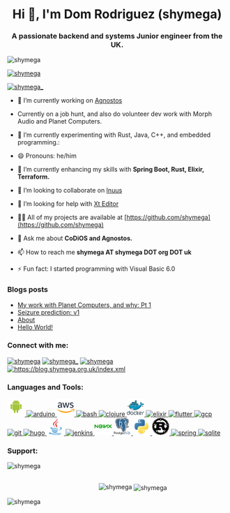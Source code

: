 <h1 align="center">Hi 👋, I'm Dom Rodriguez (shymega)</h1>
<h3 align="center">A passionate backend and systems Junior engineer from the UK.</h3>

<p align="left"> <img src="https://komarev.com/ghpvc/?username=shymega&label=Profile%20views&color=0e75b6&style=flat" alt="shymega" /> </p>

<p align="left"> <a href="https://github.com/ryo-ma/github-profile-trophy"><img src="https://github-profile-trophy.vercel.app/?username=shymega" alt="shymega" /></a> </p>

<p align="left"> <a href="https://twitter.com/shymega_" target="blank"><img src="https://img.shields.io/twitter/follow/shymega_?logo=twitter&style=for-the-badge" alt="shymega_" /></a> </p>

- 🔭 I’m currently working on [Agnostos](https://github.com/shymega/Agnostos)

- Currently on a job hunt, and also do volunteer dev work with Morph Audio and Planet Computers.

- 🌱 I’m currently experimenting with Rust, Java, C++, and embedded programming.:

- 😄 Pronouns: he/him

- 🌱 I’m currently enhancing my skills with **Spring Boot, Rust, Elixir, Terraform.**

- 👯 I’m looking to collaborate on [Inuus](https://github.com/shymega/Inuus)

- 🤝 I’m looking for help with [Xt Editor](https://github.com/Xt-Editor/Xt-Core)

- 👨‍💻 All of my projects are available at [https://github.com/shymega](https://github.com/shymega)

- 💬 Ask me about **CoDiOS and Agnostos.**

- 📫 How to reach me **shymega AT shymega DOT org DOT uk**

- ⚡ Fun fact: I started programming with Visual Basic 6.0

### Blogs posts
<!-- BLOG-POST-LIST:START -->
- [My work with Planet Computers, and why: Pt 1](https://blog.shymega.org.uk/posts/my-work-with-planet-computers-and-why-pt-1/)
- [Seizure prediction: v1](https://blog.shymega.org.uk/posts/seizure-prediction-v1/)
- [About](https://blog.shymega.org.uk/about/)
- [Hello World!](https://blog.shymega.org.uk/posts/hello-world/)
<!-- BLOG-POST-LIST:END -->

<h3 align="left">Connect with me:</h3>
<p align="left">
<a href="https://dev.to/shymega" target="blank"><img align="center" src="https://raw.githubusercontent.com/rahuldkjain/github-profile-readme-generator/master/src/images/icons/Social/devto.svg" alt="shymega" height="30" width="40" /></a>
<a href="https://twitter.com/shymega_" target="blank"><img align="center" src="https://raw.githubusercontent.com/rahuldkjain/github-profile-readme-generator/master/src/images/icons/Social/twitter.svg" alt="shymega_" height="30" width="40" /></a>
<a href="https://linkedin.com/in/shymega" target="blank"><img align="center" src="https://raw.githubusercontent.com/rahuldkjain/github-profile-readme-generator/master/src/images/icons/Social/linked-in-alt.svg" alt="shymega" height="30" width="40" /></a>
<a href="/https://blog.shymega.org.uk/index.xml" target="blank"><img align="center" src="https://raw.githubusercontent.com/rahuldkjain/github-profile-readme-generator/master/src/images/icons/Social/rss.svg" alt="https://blog.shymega.org.uk/index.xml" height="30" width="40" /></a>
</p>

<h3 align="left">Languages and Tools:</h3>
<p align="left"> <a href="https://developer.android.com" target="_blank" rel="noreferrer"> <img src="https://raw.githubusercontent.com/devicons/devicon/master/icons/android/android-original-wordmark.svg" alt="android" width="40" height="40"/> </a> <a href="https://www.arduino.cc/" target="_blank" rel="noreferrer"> <img src="https://cdn.worldvectorlogo.com/logos/arduino-1.svg" alt="arduino" width="40" height="40"/> </a> <a href="https://aws.amazon.com" target="_blank" rel="noreferrer"> <img src="https://raw.githubusercontent.com/devicons/devicon/master/icons/amazonwebservices/amazonwebservices-original-wordmark.svg" alt="aws" width="40" height="40"/> </a> <a href="https://www.gnu.org/software/bash/" target="_blank" rel="noreferrer"> <img src="https://www.vectorlogo.zone/logos/gnu_bash/gnu_bash-icon.svg" alt="bash" width="40" height="40"/> </a> <a href="https://clojure.org/" target="_blank" rel="noreferrer"> <img src="https://upload.wikimedia.org/wikipedia/commons/5/5d/Clojure_logo.svg" alt="clojure" width="40" height="40"/> </a> <a href="https://www.docker.com/" target="_blank" rel="noreferrer"> <img src="https://raw.githubusercontent.com/devicons/devicon/master/icons/docker/docker-original-wordmark.svg" alt="docker" width="40" height="40"/> </a> <a href="https://elixir-lang.org" target="_blank" rel="noreferrer"> <img src="https://www.vectorlogo.zone/logos/elixir-lang/elixir-lang-icon.svg" alt="elixir" width="40" height="40"/> </a> <a href="https://flutter.dev" target="_blank" rel="noreferrer"> <img src="https://www.vectorlogo.zone/logos/flutterio/flutterio-icon.svg" alt="flutter" width="40" height="40"/> </a> <a href="https://cloud.google.com" target="_blank" rel="noreferrer"> <img src="https://www.vectorlogo.zone/logos/google_cloud/google_cloud-icon.svg" alt="gcp" width="40" height="40"/> </a> <a href="https://git-scm.com/" target="_blank" rel="noreferrer"> <img src="https://www.vectorlogo.zone/logos/git-scm/git-scm-icon.svg" alt="git" width="40" height="40"/> </a> <a href="https://gohugo.io/" target="_blank" rel="noreferrer"> <img src="https://api.iconify.design/logos-hugo.svg" alt="hugo" width="40" height="40"/> </a> <a href="https://www.java.com" target="_blank" rel="noreferrer"> <img src="https://raw.githubusercontent.com/devicons/devicon/master/icons/java/java-original.svg" alt="java" width="40" height="40"/> </a> <a href="https://www.jenkins.io" target="_blank" rel="noreferrer"> <img src="https://www.vectorlogo.zone/logos/jenkins/jenkins-icon.svg" alt="jenkins" width="40" height="40"/> </a> <a href="https://www.nginx.com" target="_blank" rel="noreferrer"> <img src="https://raw.githubusercontent.com/devicons/devicon/master/icons/nginx/nginx-original.svg" alt="nginx" width="40" height="40"/> </a> <a href="https://www.postgresql.org" target="_blank" rel="noreferrer"> <img src="https://raw.githubusercontent.com/devicons/devicon/master/icons/postgresql/postgresql-original-wordmark.svg" alt="postgresql" width="40" height="40"/> </a> <a href="https://www.python.org" target="_blank" rel="noreferrer"> <img src="https://raw.githubusercontent.com/devicons/devicon/master/icons/python/python-original.svg" alt="python" width="40" height="40"/> </a> <a href="https://www.rust-lang.org" target="_blank" rel="noreferrer"> <img src="https://raw.githubusercontent.com/devicons/devicon/master/icons/rust/rust-plain.svg" alt="rust" width="40" height="40"/> </a> <a href="https://spring.io/" target="_blank" rel="noreferrer"> <img src="https://www.vectorlogo.zone/logos/springio/springio-icon.svg" alt="spring" width="40" height="40"/> </a> <a href="https://www.sqlite.org/" target="_blank" rel="noreferrer"> <img src="https://www.vectorlogo.zone/logos/sqlite/sqlite-icon.svg" alt="sqlite" width="40" height="40"/> </a> </p>


<h3 align="left">Support:</h3>
<p><a href="https://ko-fi.com/shymega"> <img align="left" src="https://cdn.ko-fi.com/cdn/kofi3.png?v=3" height="50" width="210" alt="shymega" /></a></p><br><br>


<p><img align="left" src="https://github-readme-stats.vercel.app/api/top-langs?username=shymega&show_icons=true&locale=en&layout=compact" alt="shymega" /></p>

<p>&nbsp;<img align="center" src="https://github-readme-stats.vercel.app/api?username=shymega&show_icons=true&locale=en" alt="shymega" /></p>

<p><img align="center" src="https://github-readme-streak-stats.herokuapp.com/?user=shymega&" alt="shymega" /></p>

